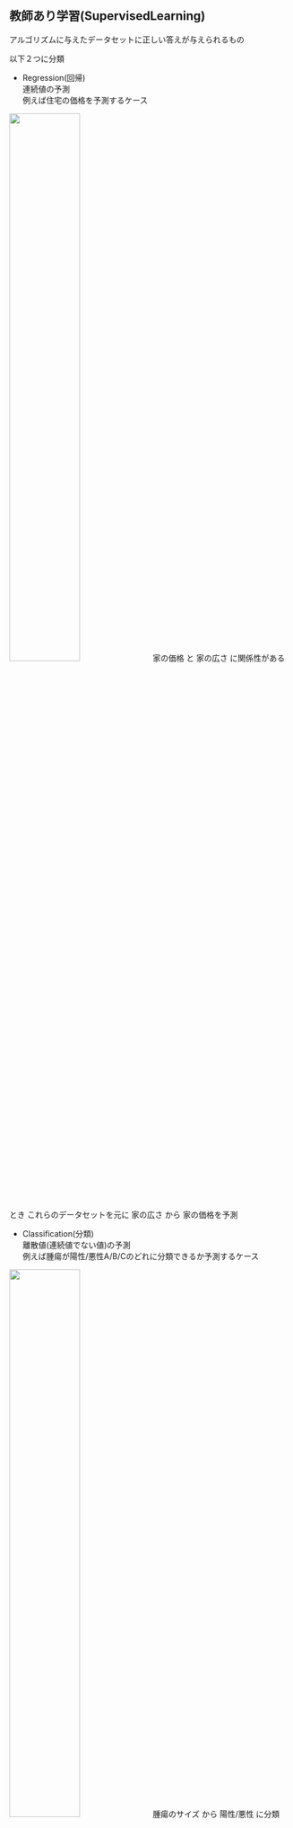教師あり学習(SupervisedLearning)
---
アルゴリズムに与えたデータセットに正しい答えが与えられるもの

以下２つに分類

* Regression(回帰)  
  連続値の予測  
  例えば住宅の価格を予測するケース  
<img src="https://github.com/ysk-in/practice/blob/master/MachineLearning/img/01_02_regression.png" width=50%>  
  家の価格 と 家の広さ に関係性があるとき  
  これらのデータセットを元に
  家の広さ から 家の価格を予測


* Classification(分類)  
  離散値(連続値でない値)の予測  
  例えば腫瘍が陽性/悪性A/B/Cのどれに分類できるか予測するケース  
<img src="https://github.com/ysk-in/practice/blob/master/MachineLearning/img/01_02_classification.png" width=50%>  
  腫瘍のサイズ から 陽性/悪性 に分類
